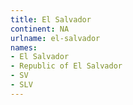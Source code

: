 ```yaml
---
title: El Salvador
continent: NA
urlname: el-salvador
names:
- El Salvador
- Republic of El Salvador
- SV
- SLV
---
```


